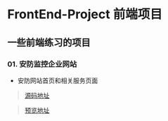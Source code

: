 # FrontEnd-Project 前端项目
## 一些前端练习的项目
### 01. 安防监控企业网站

* 安防网站首页和相关服务页面

> [源码地址](https://github.com/EvenfallDew/FrontEnd-Projects/tree/main/security_monitoring)

> [预览地址](https://evenfalldew.github.io/FrontEnd-Projects/security_monitoring/index.html)
